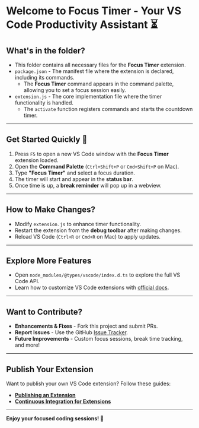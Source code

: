 # Welcome to Focus Timer - Your VS Code Productivity Assistant ⏳  

## What's in the folder?  

* This folder contains all necessary files for the **Focus Timer** extension.  
* `package.json` - The manifest file where the extension is declared, including its commands.  
  * The **Focus Timer** command appears in the command palette, allowing you to set a focus session easily.  
* `extension.js` - The core implementation file where the timer functionality is handled.  
  * The `activate` function registers commands and starts the countdown timer.  

---

## Get Started Quickly 🚀  

1. Press `F5` to open a new VS Code window with the **Focus Timer** extension loaded.  
2. Open the **Command Palette** (`Ctrl+Shift+P` or `Cmd+Shift+P` on Mac).  
3. Type **"Focus Timer"** and select a focus duration.  
4. The timer will start and appear in the **status bar**.  
5. Once time is up, a **break reminder** will pop up in a webview.  

---

## How to Make Changes?  

* Modify `extension.js` to enhance timer functionality.  
* Restart the extension from the **debug toolbar** after making changes.  
* Reload VS Code (`Ctrl+R` or `Cmd+R` on Mac) to apply updates.  

---

## Explore More Features  

* Open `node_modules/@types/vscode/index.d.ts` to explore the full VS Code API.  
* Learn how to customize VS Code extensions with [official docs](https://code.visualstudio.com/api).  

---

## Want to Contribute?  

* **Enhancements & Fixes** - Fork this project and submit PRs.  
* **Report Issues** - Use the GitHub [Issue Tracker](https://github.com/your-repo/issues).  
* **Future Improvements** - Custom focus sessions, break time tracking, and more!  

---

## Publish Your Extension  

Want to publish your own VS Code extension? Follow these guides:  

- **[Publishing an Extension](https://code.visualstudio.com/api/working-with-extensions/publishing-extension)**  
- **[Continuous Integration for Extensions](https://code.visualstudio.com/api/working-with-extensions/continuous-integration)**  

---

**Enjoy your focused coding sessions! 🎯**  
